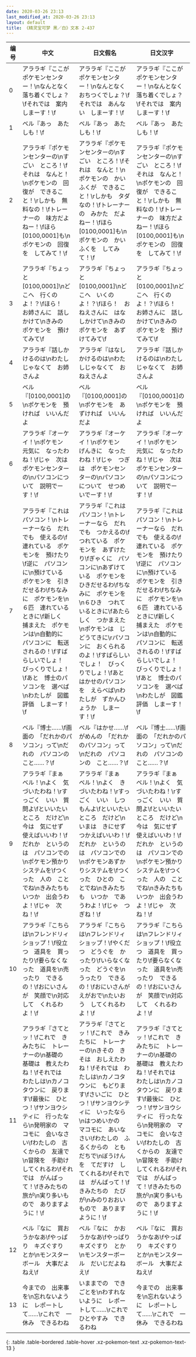 ```yaml
---
date: 2020-03-26 23:13
last_modified_at: 2020-03-26 23:13
layout: default
title: 《精灵宝可梦 黑／白》文本 2-437
---
```

| 编号 | 中文 | 日文假名 | 日文汉字 |
| ---- | ---- | ---- | --- |
| 0 | アララギ『ここが　ポケモンセンター！\nなんとなく　落ち着くでしょ？\fそれでは　案内しまーす！\f | アララギ『ここが　ポケモンセンター！\nなんとなく　おちつくでしょ？\fそれでは　あんない　しまーす！\f | アララギ『ここが　ポケモンセンター！\nなんとなく　落ち着くでしょ？\fそれでは　案内しまーす！\f |
| 1 | ベル『あっ　あたしも！\f | ベル『あっ　あたしも！\f | ベル『あっ　あたしも！\f |
| 2 | アララギ『ポケモンセンターの\nすごい　ところ！\fそれは　なんと！\nポケモンの　回復が　できること！\rしかも　無料なの！\fトレーナーの　味方だよねー！\fほら　[0100,0001]も\nポケモンの　回復を　してみて！\f | アララギ『ポケモンセンターの\nすごい　ところ！\fそれは　なんと！\nポケモンの　かいふくが　できること！\rしかも　タダ　なの！\fトレーナーの　みかた　だよねー！\fほら　[0100,0001]も\nポケモンの　かいふくを　してみて！\f | アララギ『ポケモンセンターの\nすごい　ところ！\fそれは　なんと！\nポケモンの　回復が　できること！\rしかも　無料なの！\fトレーナーの　味方だよねー！\fほら　[0100,0001]も\nポケモンの　回復を　してみて！\f |
| 3 | アララギ『ちょっと　[0100,0001]\nどこへ　行くのよ！？\fほら！　お姉さんに　話しかけて\nきみの　ポケモンを　預けてみて\f | アララギ『ちょっと　[0100,0001]\nどこへ　いくのよ！？\fほら！　おねえさんに　はなしかけて\nきみの　ポケモンを　あずけてみて\f | アララギ『ちょっと　[0100,0001]\nどこへ　行くのよ！？\fほら！　お姉さんに　話しかけて\nきみの　ポケモンを　預けてみて\f |
| 4 | アララギ『話しかけるのは\nわたしじゃなくて　お姉さんよ | アララギ『はなしかけるのは\nわたしじゃなくて　おねえさんよ | アララギ『話しかけるのは\nわたしじゃなくて　お姉さんよ |
| 5 | ベル『[0100,0001]の\nポケモンを　預ければ　いいんだよ | ベル『[0100,0001]の\nポケモンを　あずければ　いいんだよ | ベル『[0100,0001]の\nポケモンを　預ければ　いいんだよ |
| 6 | アララギ『オーケイ！\nポケモン　元気に　なったわね！\fじゃ　次は　ポケモンセンターの\nパソコンについて　説明でーす！\f | アララギ『オーケイ！\nポケモン　げんきに　なったわね！\fじゃ　つぎは　ポケモンセンターの\nパソコンについて　せつめいでーす！\f | アララギ『オーケイ！\nポケモン　元気に　なったわね！\fじゃ　次は　ポケモンセンターの\nパソコンについて　説明でーす！\f |
| 7 | アララギ『これは　パソコン！\nトレーナーなら　だれでも　使えるの\f連れている　ポケモンを　預けたり\f逆に　パソコンに\n預けている　ポケモンを　引きだせるわ\fちなみに　ポケモンを\n６匹　連れているときに\f新しく　捕まえた　ポケモンは\n自動的に　パソコンに　転送されるの！\fすばらしいでしょ！　びっくりでしょ！\fあと　博士のパソコンを　選べば\nわたしが　図鑑評価　しまーす！\f | アララギ『これは　パソコン！\nトレーナーなら　だれでも　つかえるの\fつれている　ポケモンを　あずけたり\fぎゃくに　パソコンに\nあずけている　ポケモンを　ひきだせるわ\fちなみに　ポケモンを\n６ひき　つれているときに\fあたらしく　つかまえた\nポケモンは　じどうてきに\rパソコンに　おくられるのよ！\fすばらしいでしょ！　びっくりでしょ！\fあと　はかせのパソコンを　えらべば\nわたしが　ずかんひょうか　しまーす！\f | アララギ『これは　パソコン！\nトレーナーなら　だれでも　使えるの\f連れている　ポケモンを　預けたり\f逆に　パソコンに\n預けている　ポケモンを　引きだせるわ\fちなみに　ポケモンを\n６匹　連れているときに\f新しく　捕まえた　ポケモンは\n自動的に　パソコンに　転送されるの！\fすばらしいでしょ！　びっくりでしょ！\fあと　博士のパソコンを　選べば\nわたしが　図鑑評価　しまーす！\f |
| 8 | ベル『博士……\f画面の　「だれかのパソコン」って\nだれの　パソコンの　こと……？\f | ベル『はかせ……\fがめんの　「だれかのパソコン」って\nだれの　パソコンの　こと……？\f | ベル『博士……\f画面の　「だれかのパソコン」って\nだれの　パソコンの　こと……？\f |
| 9 | アララギ『まぁ　ベル！\nよく　気づいたわね！\rすっごく　いい　質問よ\fといいたいところ　だけど\n今は　気にせず　使えばいいわ！\fだれか　というのは　パソコンでの\nポケモン預かりシステムを\fつくった　人の　ことでね\nきみたちも　いつか　出会うわよ！\fじゃ　次ね！\f | アララギ『まぁ　ベル！\nよく　きづいたわね！\rすっごく　いい　しつもんよ\fといいたいところ　だけど\nいまは　きにせず　つかえばいいわ！\fだれか　というのは　パソコンでの\nポケモンあずかりシステムを\fつくった　ひとの　ことでね\nきみたちも　いつか　であうわよ！\fじゃ　つぎね！\f | アララギ『まぁ　ベル！\nよく　気づいたわね！\rすっごく　いい　質問よ\fといいたいところ　だけど\n今は　気にせず　使えばいいわ！\fだれか　というのは　パソコンでの\nポケモン預かりシステムを\fつくった　人の　ことでね\nきみたちも　いつか　出会うわよ！\fじゃ　次ね！\f |
| 10 | アララギ『こちらは\nフレンドリィショップ！\f役立つ　道具を　買ったり\f要らなくなった　道具を\n売ったり　できるの！\fおにいさんが　笑顔で\n対応して　くれるわよ！\f | アララギ『こちらは\nフレンドリィショップ！\fやくだつ　どうぐを　かったり\fいらなくなった　どうぐを\nうったり　できるの！\fおにいさんが　えがおで\nたいおう　してくれるわよ！\f | アララギ『こちらは\nフレンドリィショップ！\f役立つ　道具を　買ったり\f要らなくなった　道具を\n売ったり　できるの！\fおにいさんが　笑顔で\n対応して　くれるわよ！\f |
| 11 | アララギ『さてとッ！\fこれで　きみたちに　トレーナーの\n基礎の　基礎は　教えたわね！\fそれでは　わたしは\nカノコタウンに　戻ります\f最後に　ひとつ！\fサンヨウシティに　行ったなら\n発明家の　マコモに　会いなさい\fわたしの　古くからの　友達で\n冒険を　手助けしてくれるわ\fそれでは　がんばって！\fきみたちの　旅が\n実り多いもので　ありますように！\f | アララギ『さてとッ！\fこれで　きみたちに　トレーナーの\nきその　きそは　おしえたわね！\fそれでは　わたしは\nカノコタウンに　もどります\fさいごに　ひとつ！\fサンヨウシティに　いったなら\nはつめいかの　マコモに　あいなさい\fわたしの　ふるくからの　ともだちで\nぼうけんを　てだすけ　してくれるわ\fそれでは　がんばって！\fきみたちの　たびが\nみのりおおいもので　ありますように！\f | アララギ『さてとッ！\fこれで　きみたちに　トレーナーの\n基礎の　基礎は　教えたわね！\fそれでは　わたしは\nカノコタウンに　戻ります\f最後に　ひとつ！\fサンヨウシティに　行ったなら\n発明家の　マコモに　会いなさい\fわたしの　古くからの　友達で\n冒険を　手助けしてくれるわ\fそれでは　がんばって！\fきみたちの　旅が\n実り多いもので　ありますように！\f |
| 12 | ベル『なに　買おうかなあ\fやっぱり　キズぐすり　とか\nモンスターボール　大事だよねえ\f | ベル『なに　かおうかなあ\fやっぱり　キズぐすり　とか\nモンスターボール　だいじだよねえ\f | ベル『なに　買おうかなあ\fやっぱり　キズぐすり　とか\nモンスターボール　大事だよねえ\f |
| 13 | 今までの　出来事を\n忘れないように　レポートして……\rこれで　一休み　できるわね | いままでの　できごとを\nわすれないように　レポートして……\rこれで　ひとやすみ　できるわね | 今までの　出来事を\n忘れないように　レポートして……\rこれで　一休み　できるわね |
{: .table .table-bordered .table-hover .xz-pokemon-text .xz-pokemon-text-13 }
